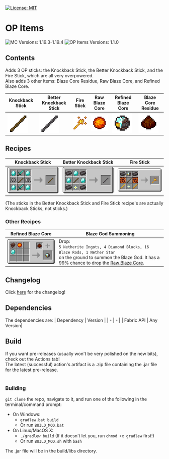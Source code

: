 [![License: MIT](https://img.shields.io/badge/License-MIT-yellow.svg)](https://opensource.org/licenses/MIT)
# OP Items

![MC Versions: 1.19.3-1.19.4](https://img.shields.io/badge/Versions-1.19.3--1.19.4-blue.svg?style=flat-square)
![OP Items Versions: 1.1.0](https://img.shields.io/badge/OPItems--Versions-1.1.0-blue.svg?style=flat-square)
## Contents
Adds 3 OP sticks: the Knockback Stick, the Better Knockback Stick, and the Fire Stick, which are all very overpowered.  
Also adds 3 other items: Blaze Core Residue, Raw Blaze Core, and Refined Blaze Core.

| Knockback Stick | Better Knockback Stick | Fire Stick | Raw Blaze Core | Refined Blaze Core | Blaze Core Residue |
| - | - | - | - | - | - |
| ![Knockback Stick Texture](readme-assets/knockback_stick.png) | ![Better Knockback Stick Texture](readme-assets/better_knockback_stick.png) | ![Fire Stick Texture](readme-assets/fire_stick.png) | ![Raw Blaze Core Texture](readme-assets/raw_blaze_core.png) | ![Refined Blaze Core Texture](readme-assets/refined_blaze_core.png) | ![Blaze Core Residue Texture](readme-assets/blaze_core_residue.png)

## Recipes
| Knockback Stick | Better Knockback Stick | Fire Stick |
| - | - | - |
| ![Knockback Stick Recipe](readme-assets/knockback_stick_recipe.png) | ![Better Knockback Stick Recipe](readme-assets/better_knockback_stick_recipe.png) | ![Fire Stick Recipe](readme-assets/fire_stick_recipe.png) |

(The sticks in the Better Knockback Stick and Fire Stick recipe's are actually Knockback Sticks, not sticks.)

### Other Recipes
| Refined Blaze Core | Blaze God Summoning |
| - | - |
| ![Refined Blaze Core Recipe](readme-assets/refined_blaze_core_recipe.png) | Drop: <br />`5 Netherite Ingots, 4 Diamond Blocks, 16 Blaze Rods, 1 Nether Star` <br />on the ground to summon the Blaze God. It has a 99% chance to drop the [Raw Blaze Core](#contents).|

## Changelog
Click [here](CHANGELOG.md) for the changelog!

## Dependencies
The dependencies are:
| Dependency | Version |
| - | - |
| Fabric API | Any Version|

## Build
If you want pre-releases (usually won't be very polished on the new bits), check out the Actions tab!  
The latest (successful) action's artifact is a .zip file containing the .jar file for the latest pre-release.  
<br />

### Building
`git clone` the repo, navigate to it, and run one of the following in the terminal/command prompt:
- On Windows:
  - `gradlew.bat build`
  - Or run `BUILD_MOD.bat`
- On Linux/MacOS X:
  - `./gradlew build` (If it doesn't let you, run `chmod +x gradlew` first!)
  - Or run `BUILD_MOD.sh` with `bash`
  
The .jar file will be in the build/libs directory.
